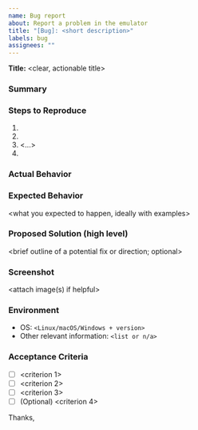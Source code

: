 ```yaml
---
name: Bug report
about: Report a problem in the emulator
title: "[Bug]: <short description>"
labels: bug
assignees: ""
---
```


**Title:** <clear, actionable title>

### Summary
<one- to three-sentence summary of the bug and its impact>

### Steps to Reproduce
1. <first step>
2. <second step>
3. <...>
4. <what you observed>

### Actual Behavior
<what actually happens>

### Expected Behavior
<what you expected to happen, ideally with examples>

### Proposed Solution (high level)
<brief outline of a potential fix or direction; optional>

### Screenshot
<attach image(s) if helpful>
<!-- Example:
<img width="1495" height="859" alt="Image" src="<link or path>" />
-->

### Environment
- OS: `<Linux/macOS/Windows + version>`
- Other relevant information: `<list or n/a>`

### Acceptance Criteria
- [ ] <criterion 1>
- [ ] <criterion 2>
- [ ] <criterion 3>
- [ ] (Optional) <criterion 4>

Thanks,
<your name or handle>

